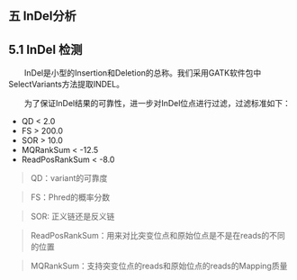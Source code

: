 ## 五 InDel分析
## 5.1 InDel 检测

<p>&emsp;&emsp;InDel是小型的Insertion和Deletion的总称。我们采用GATK软件包中SelectVariants方法提取INDEL。
</p>


<p>&emsp;&emsp;为了保证InDel结果的可靠性，进一步对InDel位点进行过滤，过滤标准如下：</p>


- QD < 2.0
- FS > 200.0
- SOR > 10.0
- MQRankSum < -12.5
- ReadPosRankSum < -8.0

> QD：variant的可靠度

> FS：Phred的概率分数

> SOR: 正义链还是反义链

> ReadPosRankSum：用来对比突变位点和原始位点是不是在reads的不同的位置

> MQRankSum：支持突变位点的reads和原始位点的reads的Mapping质量